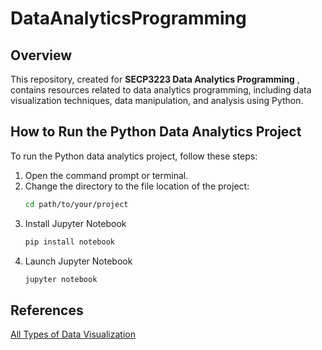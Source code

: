 # DataAnalyticsProgramming

## Overview
This repository, created for **SECP3223 Data Analytics Programming** , contains resources related to data analytics programming, including data visualization techniques, data manipulation, and analysis using Python.

## How to Run the Python Data Analytics Project

To run the Python data analytics project, follow these steps:

1. Open the command prompt or terminal.
2. Change the directory to the file location of the project:
   ```bash
   cd path/to/your/project
3. Install Jupyter Notebook
   ```bash
   pip install notebook
4. Launch Jupyter Notebook
      ```bash
   jupyter notebook
      
## References
[All Types of Data Visualization](https://github.com/oishylea/DataAnalyticsProgramming/blob/main/Document/All%20Types%20of%20Data%20Visualization.pdf)
